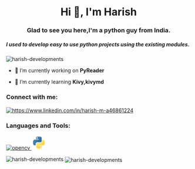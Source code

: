 <h1 align="center">Hi 👋, I'm Harish</h1>
<h3 align="center">Glad to see you here,I'm a python guy from India.</h3>

<h5>I used to develop easy to use  python projects  using the existing modules.</h5>

<p align="left"> <img src="https://komarev.com/ghpvc/?username=harish-developments&label=Profile%20views&color=0e75b6&style=flat" alt="harish-developments" /> </p>

- 🔭 I’m currently working on **PyReader**

- 🌱 I’m currently learning **Kivy,kivymd**

<h3 align="left">Connect with me:</h3>
<p align="left">
<a href="https://linkedin.com/in/https://www.linkedin.com/in/harish-m-a46861224" target="blank"><img align="center" src="https://raw.githubusercontent.com/rahuldkjain/github-profile-readme-generator/master/src/images/icons/Social/linked-in-alt.svg" alt="https://www.linkedin.com/in/harish-m-a46861224" height="30" width="40" /></a>
</p>

<h3 align="left">Languages and Tools:</h3>
<p align="left"> <a href="https://opencv.org/" target="_blank"> <img src="https://www.vectorlogo.zone/logos/opencv/opencv-icon.svg" alt="opencv" width="40" height="40"/> </a> <a href="https://www.python.org" target="_blank"> <img src="https://raw.githubusercontent.com/devicons/devicon/master/icons/python/python-original.svg" alt="python" width="40" height="40"/> </a> </p>

<p><img align="left" src="https://github-readme-stats.vercel.app/api/top-langs?username=harish-developments&show_icons=true&locale=en&layout=compact" alt="harish-developments" /></p>

<p>&nbsp;<img align="center" src="https://github-readme-stats.vercel.app/api?username=harish-developments&show_icons=true&locale=en" alt="harish-developments" /></p>

